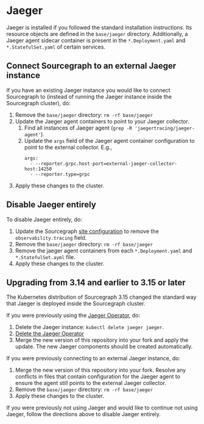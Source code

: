 # Jaeger

Jaeger is installed if you followed the standard installation instructions. Its resource objects are
defined in the `base/jaeger` directory. Additionally, a Jaeger agent sidecar container is present in
the `*.Deployment.yaml` and `*.StatefulSet.yaml` of certain services.

## Connect Sourcegraph to an external Jaeger instance

If you have an existing Jaeger instance you would like to connect Sourcegraph to (instead of running
the Jaeger instance inside the Sourcegraph cluster), do:

1. Remove the `base/jaeger` directory: `rm -rf base/jaeger`
1. Update the Jaeger agent containers to point to your Jaeger collector.
   1. Find all instances of Jaeger agent (`grep -R 'jaegertracing/jaeger-agent'`).
   1. Update the `args` field of the Jaeger agent container configuration to point to the external
      collector. E.g.,
      ```
      args:
        - --reporter.grpc.host-port=external-jaeger-collector-host:14250
        - --reporter.type=grpc
      ```
1. Apply these changes to the cluster.

## Disable Jaeger entirely

To disable Jaeger entirely, do:

1. Update the Sourcegraph [site
   configuration](https://docs.sourcegraph.com/admin/config/site_config) to remove the
   `observability.tracing` field.
1. Remove the `base/jaeger` directory: `rm -rf base/jaeger`
1. Remove the jaeger agent containers from each `*.Deployment.yaml` and `*.StatefulSet.ayml` file.
1. Apply these changes to the cluster.

## Upgrading from 3.14 and earlier to 3.15 or later

The Kubernetes distribution of Sourcegraph 3.15 changed the standard way that Jaeger is deployed
inside the Sourcegraph cluster.

If you were previously using the [Jaeger
Operator](https://github.com/jaegertracing/jaeger-operator), do:

1. Delete the Jaeger instance: `kubectl delete jaeger jaeger`.
1. [Delete the Jaeger Operator](https://www.jaegertracing.io/docs/1.16/operator/#uninstalling-the-operator)
1. Merge the new version of this repository into your fork and apply the update. The new Jaeger
   components should be created automatically.

If you were previously connecting to an external Jaeger instance, do:

1. Merge the new version of this repository into your fork. Resolve any conflicts in files that
   contain configuration for the Jaeger agent to ensure the agent still points to the external
   Jaeger collector.
1. Remove the `base/jaeger` directory: `rm -rf base/jaeger`
1. Apply these changes to the cluster.

If you were previously not using Jaeger and would like to continue not using Jaeger, follow the
directions above to disable Jaeger entirely.
